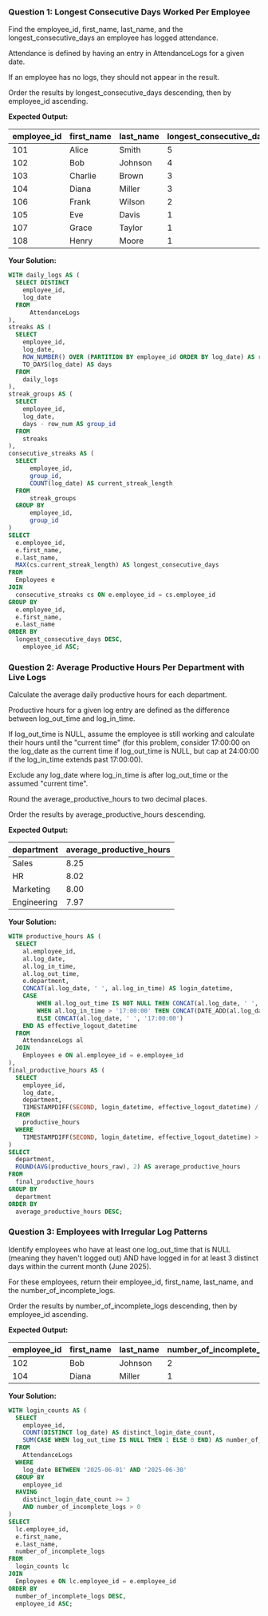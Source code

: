 ### Question 1: Longest Consecutive Days Worked Per Employee

Find the employee_id, first_name, last_name, and the longest_consecutive_days an employee has logged attendance.

Attendance is defined by having an entry in AttendanceLogs for a given date.

If an employee has no logs, they should not appear in the result.

Order the results by longest_consecutive_days descending, then by employee_id ascending.

**Expected Output:**

| **employee_id** | **first_name** | **last_name** | **longest_consecutive_days** |
| --------------------- | -------------------- | ------------------- | ---------------------------------- |
| 101                   | Alice                | Smith               | 5                                  |
| 102                   | Bob                  | Johnson             | 4                                  |
| 103                   | Charlie              | Brown               | 3                                  |
| 104                   | Diana                | Miller              | 3                                  |
| 106                   | Frank                | Wilson              | 2                                  |
| 105                   | Eve                  | Davis               | 1                                  |
| 107                   | Grace                | Taylor              | 1                                  |
| 108                   | Henry                | Moore               | 1                                  |

**Your Solution:**

```sql
WITH daily_logs AS (
  SELECT DISTINCT
    employee_id,
    log_date
  FROM
      AttendanceLogs
),
streaks AS (
  SELECT
    employee_id,
    log_date,
    ROW_NUMBER() OVER (PARTITION BY employee_id ORDER BY log_date) AS row_num,
    TO_DAYS(log_date) AS days
  FROM
    daily_logs
),
streak_groups AS (
  SELECT
    employee_id,
    log_date,
    days - row_num AS group_id
  FROM
    streaks
),
consecutive_streaks AS (
  SELECT
      employee_id,
      group_id,
      COUNT(log_date) AS current_streak_length
  FROM
      streak_groups
  GROUP BY
      employee_id,
      group_id
)
SELECT
  e.employee_id,
  e.first_name,
  e.last_name,
  MAX(cs.current_streak_length) AS longest_consecutive_days
FROM
  Employees e
JOIN
  consecutive_streaks cs ON e.employee_id = cs.employee_id
GROUP BY
  e.employee_id,
  e.first_name,
  e.last_name
ORDER BY
  longest_consecutive_days DESC,
    employee_id ASC;

```

### Question 2: Average Productive Hours Per Department with Live Logs

Calculate the average daily productive hours for each department.

Productive hours for a given log entry are defined as the difference between log_out_time and log_in_time.

If log_out_time is NULL, assume the employee is still working and calculate their hours until the "current time" (for this problem, consider 17:00:00 on the log_date as the current time if log_out_time is NULL, but cap at 24:00:00 if the log_in_time extends past 17:00:00).

Exclude any log_date where log_in_time is after log_out_time or the assumed "current time".

Round the average_productive_hours to two decimal places.

Order the results by average_productive_hours descending.

**Expected Output:**

| department  | average_productive_hours |
| ----------- | ------------------------ |
| Sales       | 8.25                     |
| HR          | 8.02                     |
| Marketing   | 8.00                     |
| Engineering | 7.97                     |

**Your Solution:**

```sql
WITH productive_hours AS (
  SELECT
    al.employee_id,
    al.log_date,
    al.log_in_time,
    al.log_out_time,
    e.department,
    CONCAT(al.log_date, ' ', al.log_in_time) AS login_datetime,
    CASE
        WHEN al.log_out_time IS NOT NULL THEN CONCAT(al.log_date, ' ', al.log_out_time)
        WHEN al.log_in_time > '17:00:00' THEN CONCAT(DATE_ADD(al.log_date, INTERVAL 1 DAY), ' ', '00:00:00')
        ELSE CONCAT(al.log_date, ' ', '17:00:00')
    END AS effective_logout_datetime
  FROM
    AttendanceLogs al
  JOIN
    Employees e ON al.employee_id = e.employee_id
),
final_productive_hours AS (
  SELECT
    employee_id,
    log_date,
    department,
    TIMESTAMPDIFF(SECOND, login_datetime, effective_logout_datetime) / 3600.0 AS productive_hours_raw
  FROM
    productive_hours
  WHERE
    TIMESTAMPDIFF(SECOND, login_datetime, effective_logout_datetime) > 0
)
SELECT
  department,
  ROUND(AVG(productive_hours_raw), 2) AS average_productive_hours
FROM
  final_productive_hours
GROUP BY
  department
ORDER BY
  average_productive_hours DESC;
```

### Question 3: Employees with Irregular Log Patterns

Identify employees who have at least one log_out_time that is NULL (meaning they haven't logged out) AND have logged in for at least 3 distinct days within the current month (June 2025).

For these employees, return their employee_id, first_name, last_name, and the number_of_incomplete_logs.

Order the results by number_of_incomplete_logs descending, then by employee_id ascending.

**Expected Output:**

| employee_id | first_name | last_name | number_of_incomplete_logs |
| ----------- | ---------- | --------- | ------------------------- |
| 102         | Bob        | Johnson   | 2                         |
| 104         | Diana      | Miller    | 1                         |                             |

**Your Solution:**

```sql
WITH login_counts AS (
  SELECT
    employee_id,
    COUNT(DISTINCT log_date) AS distinct_login_date_count,
    SUM(CASE WHEN log_out_time IS NULL THEN 1 ELSE 0 END) AS number_of_incomplete_logs
  FROM
    AttendanceLogs
  WHERE
    log_date BETWEEN '2025-06-01' AND '2025-06-30'
  GROUP BY
    employee_id
  HAVING
    distinct_login_date_count >= 3
    AND number_of_incomplete_logs > 0
)
SELECT
  lc.employee_id,
  e.first_name,
  e.last_name,
  number_of_incomplete_logs
FROM
  login_counts lc
JOIN
  Employees e ON lc.employee_id = e.employee_id
ORDER BY
  number_of_incomplete_logs DESC,
  employee_id ASC;
```
